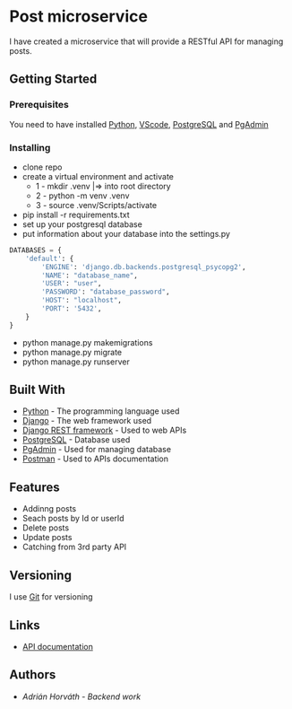 # Post microservice

I have created a microservice that will provide a RESTful API for managing posts.

## Getting Started


### Prerequisites

You need to have installed [Python](https://www.python.org/downloads/), [VScode](https://code.visualstudio.com/Download), [PostgreSQL](https://www.postgresql.org/download/) and [PgAdmin](https://www.pgadmin.org/download/)


### Installing

* clone repo 
* create a virtual environment and activate
  * 1 - mkdir .venv   |=>  into root directory
  * 2 - python -m venv .venv
  * 3 - source .venv/Scripts/activate
* pip install -r requirements.txt
* set up your postgresql database
* put information about your database into the settings.py
```python
DATABASES = {
    'default': {
        'ENGINE': 'django.db.backends.postgresql_psycopg2',
        'NAME': "database_name",
        'USER': "user",
        'PASSWORD': "database_password",
        'HOST': "localhost",
        'PORT': '5432',
    }
}
```
* python manage.py makemigrations
* python manage.py migrate
* python manage.py runserver

## Built With

* [Python](https://www.python.org/) - The programming language used
* [Django](https://docs.djangoproject.com) - The web framework used
* [Django REST framework](https://www.django-rest-framework.org/) - Used to web APIs
* [PostgreSQL](https://www.postgresql.org/) - Database used
* [PgAdmin](https://www.pgadmin.org/) - Used for managing database
* [Postman](https://www.postman.com/) - Used to APIs documentation

## Features

* Addinng posts
* Seach posts by Id or userId
* Delete posts
* Update posts
* Catching from 3rd party API


## Versioning

I use [Git](https://git-scm.com/) for versioning

## Links

*  [API documentation](https://documenter.getpostman.com/view/18653876/UzXKXJxA)
 

## Authors

* *Adrián Horváth* - *Backend work* 
